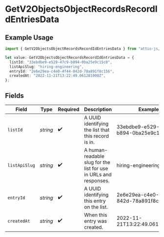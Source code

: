 # GetV2ObjectsObjectRecordsRecordIdEntriesData

## Example Usage

```typescript
import { GetV2ObjectsObjectRecordsRecordIdEntriesData } from "attio-js/models/operations/getv2objectsobjectrecordsrecordidentries.js";

let value: GetV2ObjectsObjectRecordsRecordIdEntriesData = {
  listId: "33ebdbe9-e529-47c9-b894-0ba25e9c15c0",
  listApiSlug: "hiring-engineering",
  entryId: "2e6e29ea-c4e0-4f44-842d-78a891f8c156",
  createdAt: "2022-11-21T13:22:49.061281000Z",
};
```

## Fields

| Field                                                             | Type                                                              | Required                                                          | Description                                                       | Example                                                           |
| ----------------------------------------------------------------- | ----------------------------------------------------------------- | ----------------------------------------------------------------- | ----------------------------------------------------------------- | ----------------------------------------------------------------- |
| `listId`                                                          | *string*                                                          | :heavy_check_mark:                                                | A UUID identifying the list that this record is in.               | 33ebdbe9-e529-47c9-b894-0ba25e9c15c0                              |
| `listApiSlug`                                                     | *string*                                                          | :heavy_check_mark:                                                | A human-readable slug for the list for use in URLs and responses. | hiring-engineering                                                |
| `entryId`                                                         | *string*                                                          | :heavy_check_mark:                                                | A UUID identifying this entry on the list.                        | 2e6e29ea-c4e0-4f44-842d-78a891f8c156                              |
| `createdAt`                                                       | *string*                                                          | :heavy_check_mark:                                                | When this entry was created.                                      | 2022-11-21T13:22:49.061281000Z                                    |
